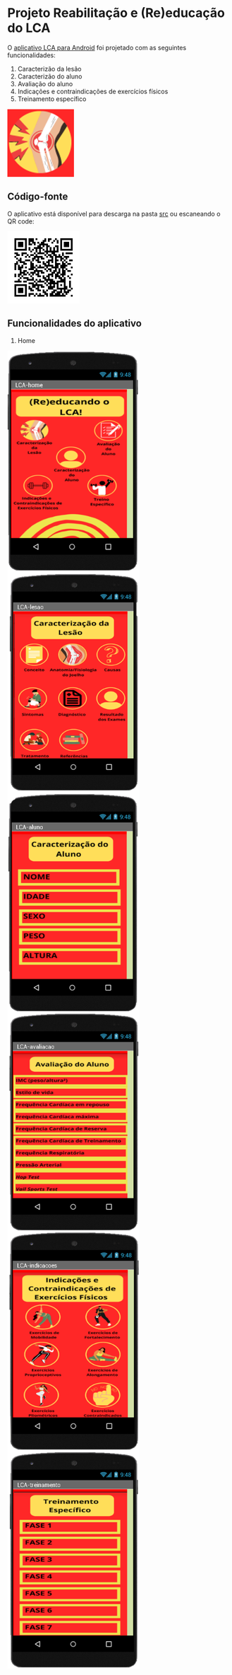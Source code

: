 # Projeto Reabilitação e (Re)educação do LCA

O [aplicativo LCA para Android](src/LCA.apk) foi projetado com as seguintes funcionalidades:
1. Caracterizão da lesão
2. Caracterizão do aluno
3. Avaliação do aluno
4. Indicações e contraindicações de exercícios físicos
5. Treinamento específico

![](images/lca-icon.png) 

## Código-fonte
O aplicativo está disponível para descarga na pasta [src](src/)
ou escaneando o QR code:

![](images/lca-qr.png)

## Funcionalidades do aplicativo
1. Home

<img src="images/lca-app01.png" align="left" alt="drawing" width="300"/>
<img src="images/lca-app02.png" align="left" alt="drawing" width="300"/>
<img src="images/lca-app03.png" align="left" alt="drawing" width="300"/>

<img src="images/lca-app04.png" align="left" alt="drawing" width="300"/>
<img src="images/lca-app05.png" align="left" alt="drawing" width="300"/>
<img src="images/lca-app06.png" align="left" alt="drawing" width="300"/>
